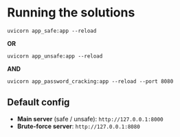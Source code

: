 # Running the solutions

```
uvicorn app_safe:app --reload
```

**OR**

```
uvicorn app_unsafe:app --reload
```

**AND**

```
uvicorn app_password_cracking:app --reload --port 8080
```

## Default config

- **Main server** (safe / unsafe): `http://127.0.0.1:8000`
- **Brute-force server**: `http://127.0.0.1:8080`
